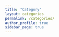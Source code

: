 ```yaml
---
title: "Category"
layout: categories
permalink: /categories/
author_profile: true
sidebar_page: true
---
```


